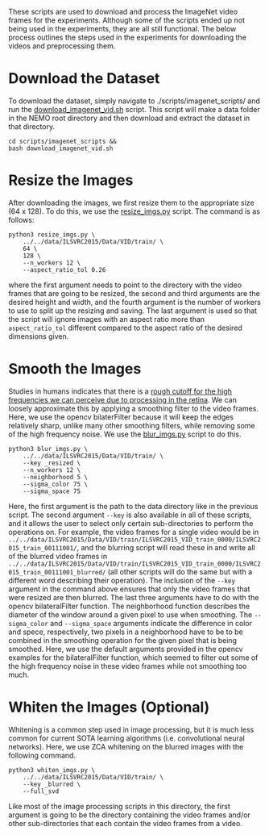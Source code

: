 These scripts are used to download and process the ImageNet video frames for the experiments. Although some of the scripts ended up not being used in the experiments, they are all still functional. The below process outlines the steps used in the experiments for downloading the videos and preprocessing them.

# Download the Dataset
To download the dataset, simply navigate to ./scripts/imagenet_scripts/ and run the [download_imagenet_vid.sh](https://github.com/MichaelTeti/NEMO/blob/main/scripts/imagenet_scripts/download_imagenet_vid.sh) script. This script will make a data folder in the NEMO root directory and then download and extract the dataset in that directory. 
```
cd scripts/imagenet_scripts &&
bash download_imagenet_vid.sh
```

# Resize the Images
After downloading the images, we first resize them to the appropriate size (64 x 128). To do this, we use the [resize_imgs.py](https://github.com/MichaelTeti/NEMO/blob/main/scripts/imagenet_scripts/resize_imgs.py) script. The command is as follows:
```
python3 resize_imgs.py \
    ../../data/ILSVRC2015/Data/VID/train/ \
    64 \
    128 \
    --n_workers 12 \
    --aspect_ratio_tol 0.26
```
where the first argument needs to point to the directory with the video frames that are going to be resized, the second and third arguments are the desired height and width, and the fourth argument is the number of workers to use to split up the resizing and saving. The last argument is used so that the script will ignore images with an aspect ratio more than ```aspect_ratio_tol``` different compared to the aspect ratio of the desired dimensions given.

# Smooth the Images
Studies in humans indicates that there is a [rough cutoff for the high frequencies we can perceive due to processing in the retina](https://www.mitpressjournals.org/doi/pdfplus/10.1162/neco.1992.4.2.196?casa_token=95yx6REIObMAAAAA:dN1g1iQV-yId9OOrdNIDCMG8nE1hYBFHR-TFuWJLN4f0lqnvIedoyoIbwr-FAGpRdbWZ_LUUITE). We can loosely approximate this by applying a smoothing filter to the video frames. Here, we use the opencv bilaterFilter because it will keep the edges relatively sharp, unlike many other smoothing filters, while removing some of the high frequency noise. We use the [blur_imgs.py](https://github.com/MichaelTeti/NEMO/blob/main/scripts/imagenet_scripts/blur_imgs.py) script to do this. 
```
python3 blur_imgs.py \
    ../../data/ILSVRC2015/Data/VID/train/ \
    --key _resized \
    --n_workers 12 \
    --neighborhood 5 \
    --sigma_color 75 \
    --sigma_space 75
```
Here, the first argument is the path to the data directory like in the previous script. The second argument ```--key``` is also available in all of these scripts, and it allows the user to select only certain sub-directories to perform the operations on. For example, the video frames for a single video would be in ```../../data/ILSVRC2015/Data/VID/train/ILSVRC2015_VID_train_0000/ILSVRC2015_train_00111001/```, and the blurring script will read these in and write all of the blurred video frames in ```../../data/ILSVRC2015/Data/VID/train/ILSVRC2015_VID_train_0000/ILSVRC2015_train_00111001_blurred/``` (all other scripts will do the same but with a different word describing their operation). The inclusion of the ```--key``` argument in the command above ensures that only the video frames that were resized are then blurred. The last three arguments have to do with the opencv bilateralFilter function. The neighborhood function describes the diameter of the window around a given pixel to use when smoothing. The ```--sigma_color``` and ```--sigma_space``` arguments indicate the difference in color and spece, respectively, two pixels in a neighborhood have to be to be combined in the smoothing operation for the given pixel that is being smoothed. Here, we use the default arguments provided in the opencv examples for the bilateralFilter function, which seemed to filter out some of the high frequency noise in these video frames while not smoothing too much.

# Whiten the Images (Optional)
Whitening is a common step used in image processing, but it is much less common for current SOTA learning algorithms (i.e. convolutional neural networks). Here, we use ZCA whitening on the blurred images with the following command.
```
python3 whiten_imgs.py \
    ../../data/ILSVRC2015/Data/VID/train/ \
    --key _blurred \
    --full_svd
```
Like most of the image processing scripts in this directory, the first argument is going to be the directory containing the video frames and/or other sub-directories that each contain the video frames from a video.  

